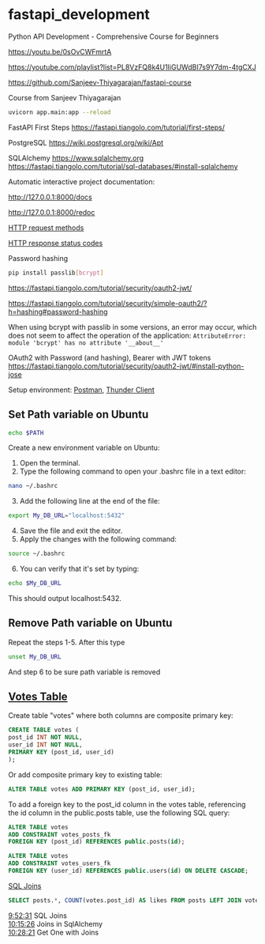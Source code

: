 # fastapi_development

Python API Development - Comprehensive Course for Beginners 

https://youtu.be/0sOvCWFmrtA

https://youtube.com/playlist?list=PL8VzFQ8k4U1IiGUWdBI7s9Y7dm-4tgCXJ

https://github.com/Sanjeev-Thiyagarajan/fastapi-course

Course from Sanjeev Thiyagarajan

```bash
uvicorn app.main:app --reload
```

FastAPI First Steps https://fastapi.tiangolo.com/tutorial/first-steps/

PostgreSQL https://wiki.postgresql.org/wiki/Apt

SQLAlchemy https://www.sqlalchemy.org 
https://fastapi.tiangolo.com/tutorial/sql-databases/#install-sqlalchemy

Automatic interactive project documentation: 

http://127.0.0.1:8000/docs

http://127.0.0.1:8000/redoc

[HTTP request methods](https://developer.mozilla.org/en-US/docs/Web/HTTP/Methods)

[HTTP response status codes](https://developer.mozilla.org/en-US/docs/Web/HTTP/Status)

Password hashing
```bash
pip install passlib[bcrypt]
```
https://fastapi.tiangolo.com/tutorial/security/oauth2-jwt/

https://fastapi.tiangolo.com/tutorial/security/simple-oauth2/?h=hashing#password-hashing

When using bcrypt with passlib in some versions, an error may occur, which does not seem to affect the operation of the application:
`AttributeError: module 'bcrypt' has no attribute '__about__'`

OAuth2 with Password (and hashing), Bearer with JWT tokens
https://fastapi.tiangolo.com/tutorial/security/oauth2-jwt/#install-python-jose

Setup environment: [Postman](https://www.youtube.com/watch?v=0sOvCWFmrtA&t=27764), [Thunder Client](https://blog.openreplay.com/use-thunder-client-and-vscode-as-an-alternative-to-postman)

## Set Path variable on Ubuntu

```bash
echo $PATH
```

Create a new environment variable on Ubuntu:

1. Open the terminal.
2. Type the following command to open your .bashrc file in a text editor:
```bash
nano ~/.bashrc
```
3. Add the following line at the end of the file:
```bash
export My_DB_URL="localhost:5432"
```
4. Save the file and exit the editor.
5. Apply the changes with the following command:
```bash
source ~/.bashrc
```
6. You can verify that it's set by typing:
```bash
echo $My_DB_URL
```
This should output localhost:5432.

## Remove Path variable on Ubuntu

Repeat the steps 1-5. After this type
```bash
unset My_DB_URL
```
And step 6 to be sure path variable is removed

## [Votes Table](https://www.youtube.com/watch?v=0sOvCWFmrtA&t=33996)

Create table "votes" where both columns are composite primary key:
```SQL
CREATE TABLE votes (
post_id INT NOT NULL,
user_id INT NOT NULL,
PRIMARY KEY (post_id, user_id)
);
```
Or add composite primary key to existing table:
```SQL
ALTER TABLE votes ADD PRIMARY KEY (post_id, user_id);
```
To add a foreign key to the post_id column in the votes table, referencing the id column in the public.posts table, use the following SQL query:
```SQL
ALTER TABLE votes
ADD CONSTRAINT votes_posts_fk
FOREIGN KEY (post_id) REFERENCES public.posts(id);
```
```SQL
ALTER TABLE votes
ADD CONSTRAINT votes_users_fk
FOREIGN KEY (user_id) REFERENCES public.users(id) ON DELETE CASCADE;
```

[SQL Joins](https://www.postgresqltutorial.com/postgresql-tutorial/postgresql-joins/)
```SQL
SELECT posts.*, COUNT(votes.post_id) AS likes FROM posts LEFT JOIN votes ON posts.id = votes.post_id GROUP BY posts.id;
```

[9:52:31](https://www.youtube.com/watch?v=0sOvCWFmrtA&t=35551s) SQL Joins  
[10:15:26](https://www.youtube.com/watch?v=0sOvCWFmrtA&t=36926s) Joins in SqlAlchemy  
[10:28:21](https://www.youtube.com/watch?v=0sOvCWFmrtA&t=37701s) Get One with Joins  